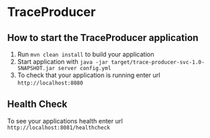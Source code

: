 # TraceProducer

How to start the TraceProducer application
---

1. Run `mvn clean install` to build your application
1. Start application with `java -jar target/trace-producer-svc-1.0-SNAPSHOT.jar server config.yml`
1. To check that your application is running enter url `http://localhost:8080`

Health Check
---

To see your applications health enter url `http://localhost:8081/healthcheck`
